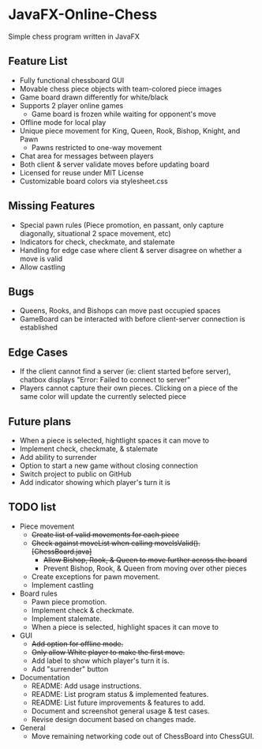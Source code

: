 # JavaFX-Online-Chess
Simple chess program written in JavaFX

## Feature List

* Fully functional chessboard GUI
* Movable chess piece objects with team-colored piece images
* Game board drawn differently for white/black
* Supports 2 player online games
  * Game board is frozen while waiting for opponent's move
* Offline mode for local play
* Unique piece movement for King, Queen, Rook, Bishop, Knight, and Pawn
  * Pawns restricted to one-way movement
* Chat area for messages between players
* Both client & server validate moves before updating board
* Licensed for reuse under MIT License
* Customizable board colors via stylesheet.css

## Missing Features

* Special pawn rules (Piece promotion, en passant, only capture diagonally, situational 2 space movement, etc)
* Indicators for check, checkmate, and stalemate
* Handling for edge case where client & server disagree on whether a move is valid
* Allow castling

## Bugs

* Queens, Rooks, and Bishops can move past occupied spaces
* GameBoard can be interacted with before client-server connection is established

## Edge Cases

* If the client cannot find a server (ie: client started before server), chatbox displays "Error: Failed to connect to server"
* Players cannot capture their own pieces. Clicking on a piece of the same color will update the currently selected piece

## Future plans

* When a piece is selected, hightlight spaces it can move to
* Implement check, checkmate, & stalemate
* Add ability to surrender
* Option to start a new game without closing connection
* Switch project to public on GitHub
* Add indicator showing which player's turn it is

## TODO list
* Piece movement
  * ~~Create list of valid movements for each piece~~
  * ~~Check against moveList when calling moveIsValid(). [ChessBoard.java]~~
    * ~~Allow Bishop, Rook, & Queen to move further across the board~~
    * Prevent Bishop, Rook, & Queen from moving over other pieces
  * Create exceptions for pawn movement.
  * Implement castling
* Board rules
  * Pawn piece promotion.
  * Implement check & checkmate.
  * Implement stalemate.
  * When a piece is selected, highlight spaces it can move to
* GUI
  * ~~Add option for offline mode.~~
  * ~~Only allow White player to make the first move.~~
  * Add label to show which player's turn it is.
  * Add "surrender" button
* Documentation
  * README: Add usage instructions.
  * README: List program status & implemented features.
  * README: List future improvements & features to add.
  * Document and screenshot general usage & test cases.
  * Revise design document based on changes made.
* General
  * Move remaining networking code out of ChessBoard into ChessGUI.
  

